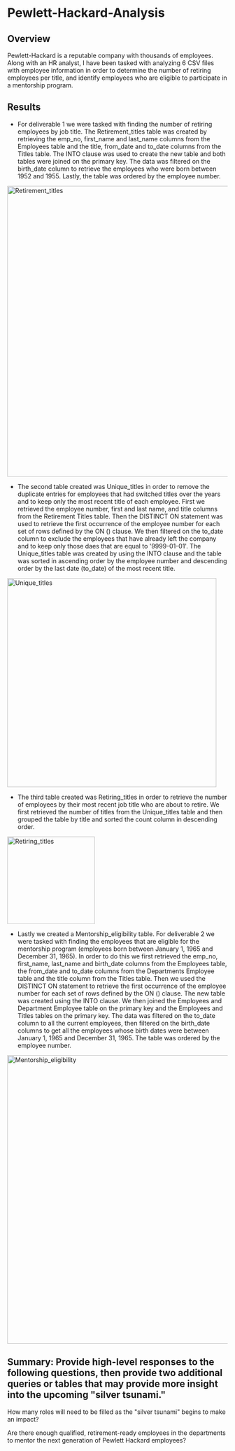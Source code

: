 # Pewlett-Hackard-Analysis

## Overview
Pewlett-Hackard is a reputable company with thousands of employees. Along with an HR analyst, I have been tasked with analyzing 6 CSV files with employee information in order to determine the number of retiring employees per title, and identify employees who are eligible to participate in a mentorship program. 

## Results
- For deliverable 1 we were tasked with finding the number of retiring employees by job title. The Retirement_titles table was created by retrieving the emp_no, first_name and last_name columns from the Employees table and the title, from_date and to_date columns from the Titles table. The INTO clause was used to create the new table and both tables were joined on the primary key. The data was filtered on the birth_date column to retrieve the employees who were born between 1952 and 1955. Lastly, the table was ordered by the employee number.
 
<img width="665" alt="Retirement_titles" src="https://user-images.githubusercontent.com/60076980/153772319-6dde9948-c39b-4ae7-b2f8-5f1d73f38aca.png">

- The second table created was Unique_titles in order to remove the duplicate entries for employees that had switched titles over the years and to keep only the most recent title of each employee. First we retrieved the employee number, first and last name, and title columns from the Retirement Titles table. Then the DISTINCT ON statement was used to retrieve the first occurrence of the employee number for each set of rows defined by the ON () clause. We then filtered on the to_date column to exclude the employees that have already left the company and to keep only those daes that are equal to '9999-01-01'. The Unique_titles table was created by using the INTO clause and the table was sorted in ascending order by the employee number and descending order by the last date (to_date) of the most recent title.

<img width="478" alt="Unique_titles" src="https://user-images.githubusercontent.com/60076980/153772321-157cf030-6fa7-4f6f-bea5-26acd135bea9.png">

- The third table created was Retiring_titles in order to retrieve the number of employees by their most recent job title who are about to retire. We first retrieved the number of titles from the Unique_titles table and then grouped the table by title and sorted the count column in descending order.

<img width="200" alt="Retiring_titles" src="https://user-images.githubusercontent.com/60076980/153772515-fccacd69-85ed-4005-82c7-d7c787ee92dc.png">

- Lastly we created a Mentorship_eligibility table. For deliverable 2 we were tasked with finding the employees that are eligible for the mentorship program (employees born between January 1, 1965 and December 31, 1965). In order to do this we first retrieved the emp_no, first_name, last_name and birth_date columns from the Employees table, the from_date and to_date columns from the Departments Employee table and the title column from the Titles table. Then we used the DISTINCT ON statement to retrieve the first occurrence of the employee number for each set of rows defined by the ON () clause. The new table was created using the INTO clause. We then joined the Employees and Department Employee table on the primary key and the Employees and Titles tables on the primary key. The data was filtered on the to_date column to all the current employees, then filtered on the birth_date columns to get all the employees whose birth dates were between January 1, 1965 and December 31, 1965. The table was ordered by the employee number.

<img width="660" alt="Mentorship_eligibility" src="https://user-images.githubusercontent.com/60076980/153772378-077afb7f-a1ca-41de-a7be-7e04f0e4300d.png">

## Summary: Provide high-level responses to the following questions, then provide two additional queries or tables that may provide more insight into the upcoming "silver tsunami."
How many roles will need to be filled as the "silver tsunami" begins to make an impact?

Are there enough qualified, retirement-ready employees in the departments to mentor the next generation of Pewlett Hackard employees?
